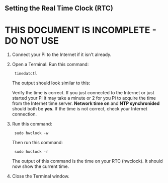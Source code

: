 ## Setting the Real Time Clock (RTC)

# THIS DOCUMENT IS INCOMPLETE - DO NOT USE

1. Connect your Pi to the Internet if it isn't already.  

1. Open a Terminal.  Run this command:

		timedatctl

	The output should look similar to this:
	
	Verify the time is correct. If you just connected to the Internet or just started your Pi it may take a minute or 2 for you Pi to acquire the time from the Internet time server.  __Network time on__ and __NTP synchronided__ should both be __yes__.  If the time is not correct, check your Internet connection.
	
1. Run this command:

		sudo hwclock -w 
	
	Then run this command:
	
		sudo hwclock -r 
		
	The output of this command is the time on your RTC (hwclock).  It should now show the current time.
	
1. Close the Terminal window.
	
